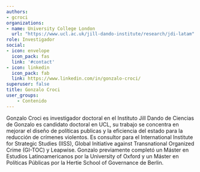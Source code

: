```yaml
---
authors:
- gcroci
organizations:
- name: University College London
  url: "https://www.ucl.ac.uk/jill-dando-institute/research/jdi-latam"
role: Investigador
social:
- icon: envelope
  icon_pack: fas
  link: '#contact'
- icon: linkedin
  icon_pack: fab
  link: https://www.linkedin.com/in/gonzalo-croci/
superuser: false
title: Gonzalo Croci
user_groups:
    - Contenido
---
```


Gonzalo Croci es investigador doctoral en el Instituto Jill Dando de Ciencias de Gonzalo es candidato doctoral en UCL, su trabajo se concentra en mejorar el diseño de políticas publicas y la eficiencia del estado para la reducción de crímenes violentos.  Es consultor para el International Institute for Strategic Studies (IISS), Global Initiative against Transnational Organized Crime (GI-TOC) y Leapwise. Gonzalo previamente completó un Máster en Estudios Latinoamericanos por la University of Oxford y un Máster en Políticas Públicas por la Hertie School of Governance de Berlin.
